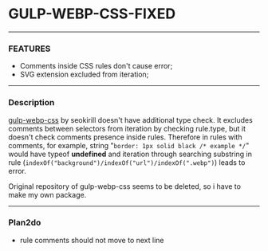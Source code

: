 ﻿# GULP-WEBP-CSS-FIXED

---

### FEATURES

- Comments inside CSS rules don't cause error;
- SVG extension excluded from iteration;

---

### Description

[gulp-webp-css](https://www.npmjs.com/package/gulp-webp-css) by seokirill doesn't have additional type check. It excludes comments between selectors from iteration by checking rule.type, but it doesn't check comments presence inside rules. Therefore in rules with comments, for example, string "`border: 1px solid black /* example */`" would have typeof **undefined** and iteration through searching substring in rule (`indexOf("background")/indexOf("url")/indexOf(".webp")`) leads to error.

Original repository of gulp-webp-css seems to be deleted, so i have to make my own package.

---

### Plan2do

- rule comments should not move to next line
